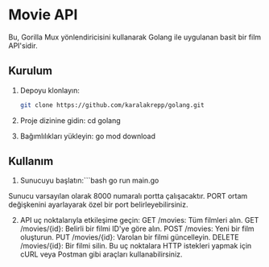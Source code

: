# Movie API

Bu, Gorilla Mux yönlendiricisini kullanarak Golang ile uygulanan basit bir film API'sidir.

## Kurulum

1. Depoyu klonlayın:

   ```bash
   git clone https://github.com/karalakrepp/golang.git
2. Proje dizinine gidin: cd golang

3. Bağımlılıkları yükleyin: go mod download

## Kullanım

1. Sunucuyu başlatın:```bash  go run main.go


Sunucu varsayılan olarak 8000 numaralı portta çalışacaktır. PORT ortam değişkenini ayarlayarak özel bir port belirleyebilirsiniz.

2. API uç noktalarıyla etkileşime geçin:
GET /movies: Tüm filmleri alın.
GET /movies/{id}: Belirli bir filmi ID'ye göre alın.
POST /movies: Yeni bir film oluşturun.
PUT /movies/{id}: Varolan bir filmi güncelleyin.
DELETE /movies/{id}: Bir filmi silin.
Bu uç noktalara HTTP istekleri yapmak için cURL veya Postman gibi araçları kullanabilirsiniz.

